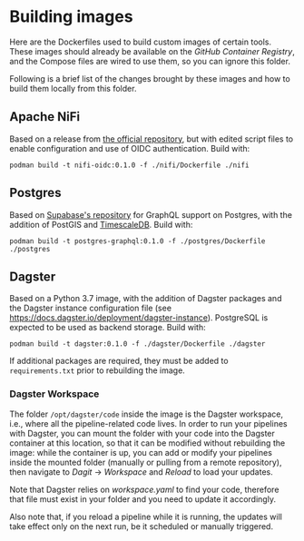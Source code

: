 # Building images
Here are the Dockerfiles used to build custom images of certain tools. These images should already be available on the *GitHub Container Registry*, and the Compose files are wired to use them, so you can ignore this folder.

Following is a brief list of the changes brought by these images and how to build them locally from this folder.

## Apache NiFi
Based on a release from [the official repository](https://github.com/apache/nifi), but with edited script files to enable configuration and use of OIDC authentication. Build with:
```shell
podman build -t nifi-oidc:0.1.0 -f ./nifi/Dockerfile ./nifi
```

## Postgres
Based on [Supabase's repository](https://github.com/apache/nifi) for GraphQL support on Postgres, with the addition of PostGIS and [TimescaleDB](https://github.com/timescale/timescaledb). Build with:
```shell
podman build -t postgres-graphql:0.1.0 -f ./postgres/Dockerfile ./postgres
```

## Dagster

Based on a Python 3.7 image, with the addition of Dagster packages and the Dagster instance configuration file (see https://docs.dagster.io/deployment/dagster-instance). PostgreSQL is expected to be used as backend storage. Build with:

```shell
podman build -t dagster:0.1.0 -f ./dagster/Dockerfile ./dagster
```

If additional packages are required, they must be added to `requirements.txt` prior to rebuilding the image.

### Dagster Workspace

The folder `/opt/dagster/code` inside the image is the Dagster workspace, i.e., where all the pipeline-related code lives. In order to run your pipelines with Dagster, you can mount the folder with your code into the Dagster container at this location, so that it can be modified without rebuilding the image: while the container is up, you can add or modify your pipelines inside the mounted folder (manually or pulling from a remote repository), then navigate to *Dagit* -> *Workspace* and *Reload* to load your updates.

Note that Dagster relies on *workspace.yaml* to find your code, therefore that file must exist in your folder and you need to update it accordingly.

Also note that, if you reload a pipeline while it is running, the updates will take effect only on the next run, be it scheduled or manually triggered.
